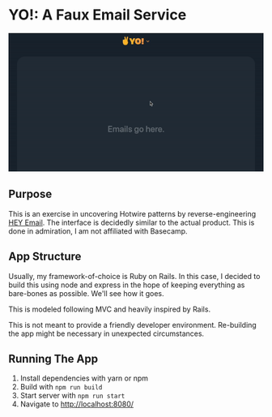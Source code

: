 # YO!: A Faux Email Service
![Gif showing what the project looks like today](./doc/images/yo-menu-demo.gif)

## Purpose
This is an exercise in uncovering Hotwire patterns by reverse-engineering
[HEY Email](https://hey.com/). The interface is decidedly similar to the actual
product. This is done in admiration, I am not affiliated with Basecamp.

## App Structure
Usually, my framework-of-choice is Ruby on Rails. In this case, I decided to
build this using node and express in the hope of keeping everything
as bare-bones as possible. We'll see how it goes.

This is modeled following MVC and heavily inspired by Rails.

This is not meant to provide a friendly developer environment. Re-building the
app might be necessary in unexpected circumstances.

## Running The App
1. Install dependencies with yarn or npm
1. Build with `npm run build`
1. Start server with `npm run start`
1. Navigate to [http://localhost:8080/](http://localhost:8080/)
